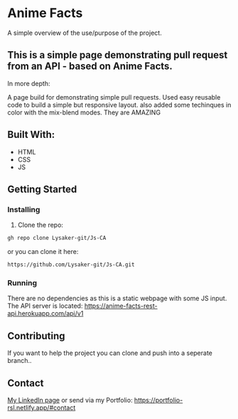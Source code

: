 # Anime Facts

A simple overview of the use/purpose of the project.

## This is a simple page demonstrating pull request from an API - based on Anime Facts. 

In more depth: 
  
  A page build for demonstrating simple pull requests. 
  Used easy reusable code to build a simple but responsive layout. 
  also added some techinques in color with the mix-blend modes. They are AMAZING

## Built With:

- HTML
- CSS
- JS

## Getting Started

### Installing

1. Clone the repo:

```bash
gh repo clone Lysaker-git/Js-CA
```
or you can clone it here: 
```bash
https://github.com/Lysaker-git/Js-CA.git
```

### Running

There are no dependencies as this is a static webpage with some JS input. 
The API server is located: 
https://anime-facts-rest-api.herokuapp.com/api/v1

## Contributing

If you want to help the project you can clone and push into a seperate branch.. 

## Contact

[My LinkedIn page](https://www.linkedin.com/in/robin-lysaker-36295517b/)
or send via my Portfolio: 
https://portfolio-rsl.netlify.app/#contact
